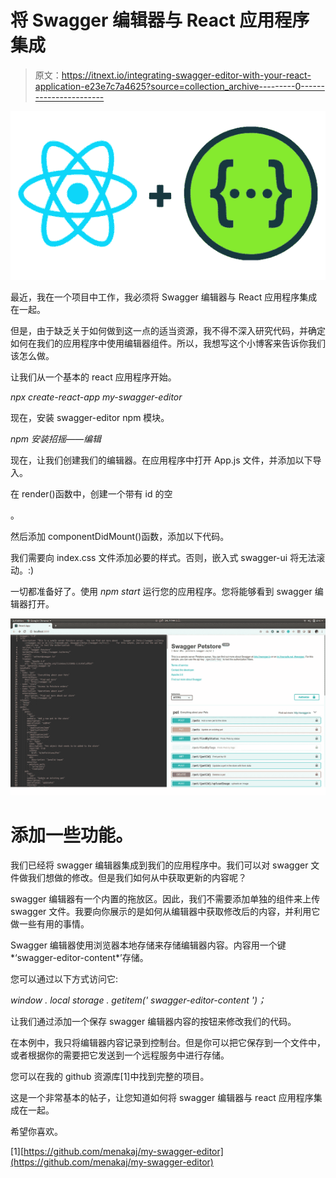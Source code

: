 # 将 Swagger 编辑器与 React 应用程序集成

> 原文：<https://itnext.io/integrating-swagger-editor-with-your-react-application-e23e7c7a4625?source=collection_archive---------0----------------------->

![](img/af49343e2a5d18c3f3e2b37c20817ffd.png)

最近，我在一个项目中工作，我必须将 Swagger 编辑器与 React 应用程序集成在一起。

但是，由于缺乏关于如何做到这一点的适当资源，我不得不深入研究代码，并确定如何在我们的应用程序中使用编辑器组件。所以，我想写这个小博客来告诉你我们该怎么做。

让我们从一个基本的 react 应用程序开始。

*npx create-react-app my-swagger-editor*

现在，安装 swagger-editor npm 模块。

*npm 安装招摇——编辑*

现在，让我们创建我们的编辑器。在应用程序中打开 App.js 文件，并添加以下导入。

在 render()函数中，创建一个带有 id 的空

。

然后添加 componentDidMount()函数，添加以下代码。

我们需要向 index.css 文件添加必要的样式。否则，嵌入式 swagger-ui 将无法滚动。:)

一切都准备好了。使用 *npm start* 运行您的应用程序。您将能够看到 swagger 编辑器打开。

![](img/19dd936ab41c6242d45956133f34b9bb.png)

# 添加一些功能。

我们已经将 swagger 编辑器集成到我们的应用程序中。我们可以对 swagger 文件做我们想做的修改。但是我们如何从中获取更新的内容呢？

swagger 编辑器有一个内置的拖放区。因此，我们不需要添加单独的组件来上传 swagger 文件。我要向你展示的是如何从编辑器中获取修改后的内容，并利用它做一些有用的事情。

Swagger 编辑器使用浏览器本地存储来存储编辑器内容。内容用一个键*‘swagger-editor-content*’存储。

您可以通过以下方式访问它:

*window . local storage . getitem(' swagger-editor-content ')；*

让我们通过添加一个保存 swagger 编辑器内容的按钮来修改我们的代码。

在本例中，我只将编辑器内容记录到控制台。但是你可以把它保存到一个文件中，或者根据你的需要把它发送到一个远程服务中进行存储。

您可以在我的 github 资源库[1]中找到完整的项目。

这是一个非常基本的帖子，让您知道如何将 swagger 编辑器与 react 应用程序集成在一起。

希望你喜欢。

[1][https://github.com/menakaj/my-swagger-editor](https://github.com/menakaj/my-swagger-editor)